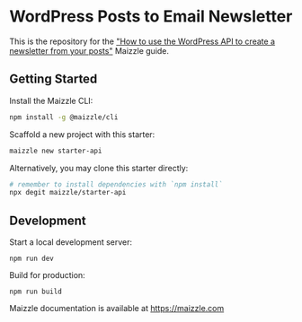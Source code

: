 # WordPress Posts to Email Newsletter

This is the repository for the ["How to use the WordPress API to create a newsletter from your posts"](https://maizzle.com/guides/wordpress-api) Maizzle guide.

## Getting Started

Install the Maizzle CLI:

```sh
npm install -g @maizzle/cli
```

Scaffold a new project with this starter:

```sh
maizzle new starter-api
```

Alternatively, you may clone this starter directly:

```bash
# remember to install dependencies with `npm install`
npx degit maizzle/starter-api
```

## Development

Start a local development server:

```
npm run dev
```

Build for production:

```
npm run build
```

Maizzle documentation is available at https://maizzle.com
